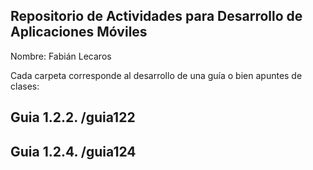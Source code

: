 ## Repositorio de Actividades para Desarrollo de Aplicaciones Móviles

Nombre: Fabián Lecaros

Cada carpeta corresponde al desarrollo de una guía o bien apuntes de clases:

## Guia 1.2.2. /guia122

## Guia 1.2.4. /guia124